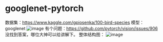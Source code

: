# googlenet-pytorch
数据集：https://www.kaggle.com/gpiosenka/100-bird-species
模型：googlenet
![image](https://user-images.githubusercontent.com/15611658/132277376-cf78a473-e392-427d-b0d3-b10b36fd7ad7.png)
有个问题：https://github.com/pytorch/vision/issues/906
没找到答案，哪位大神可以给讲解下。
整体结构图：
![image](https://user-images.githubusercontent.com/15611658/132277559-a782a984-ca1c-46c5-8b96-f6b68d31b2c0.png)
